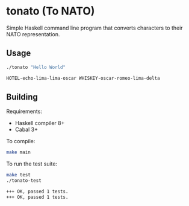 tonato (To NATO)
================

Simple Haskell command line program that converts characters to their NATO representation.

Usage
-----

```bash
./tonato "Hello World"

HOTEL-echo-lima-lima-oscar WHISKEY-oscar-romeo-lima-delta
```

Building
--------

Requirements:
- Haskell compiler 8+
- Cabal 3+

To compile:

```bash
make main
```

To run the test suite:

```bash
make test
./tonato-test

+++ OK, passed 1 tests.
+++ OK, passed 1 tests.
```
